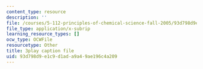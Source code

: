 ```yaml
---
content_type: resource
description: ''
file: /courses/5-112-principles-of-chemical-science-fall-2005/93d798d9e1c9d1ada9a49ae196c4a209_oLbTUpxhE24.srt
file_type: application/x-subrip
learning_resource_types: []
ocw_type: OCWFile
resourcetype: Other
title: 3play caption file
uid: 93d798d9-e1c9-d1ad-a9a4-9ae196c4a209
---
```

